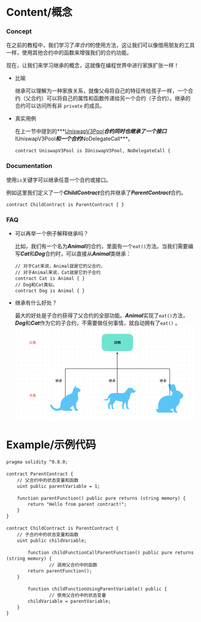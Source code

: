 # Content/概念

### Concept

在之前的教程中，我们学习了*库合约*的使用方法，这让我们可以像借用朋友的工具一样，使用其他合约中的函数来增强我们的合约功能。

现在，让我们来学习继承的概念，这就像在编程世界中进行家族扩张一样！

- 比喻
    
    继承可以理解为一种家族关系，就像父母将自己的特征传给孩子一样，一个合约（父合约）可以将自己的属性和函数传递给另一个合约（子合约）。继承的合约可以访问所有非 `private` 的成员。
    
- 真实用例
    
    在上一节中提到的***[UniswapV3Pool](https://github.com/Uniswap/v3-core/blob/d8b1c635c275d2a9450bd6a78f3fa2484fef73eb/contracts/UniswapV3Pool.sol#L30C1-L30C59)***合约同时也继承了一个接口***IUniswapV3Pool***和一个合约***NoDelegateCall***。
    
    ```solidity
    contract UniswapV3Pool is IUniswapV3Pool, NoDelegateCall {
    ```
    

### Documentation

使用`is`关键字可以继承任意一个合约或接口。

例如这里我们定义了一个***ChildContract***合约并继承了***ParentContract***合约。

```solidity
contract ChildContract is ParentContract { }
```

### FAQ

- 可以再举一个例子解释继承吗？
    
    比如，我们有一个名为***Animal***的合约，里面有一个`eat()`方法。当我们需要编写***Cat***和***Dog***合约时，可以直接从***Animal***类继承：
    
    ```solidity
    // 对于Cat来说，Animal就是它的父合约，
    // 对于Animal来说，Cat就是它的子合约
    contract Cat is Animal { }
    // Dog和Cat类似。
    contract Dog is Animal { }
    ```
    
- 继承有什么好处？
    
    最大的好处是子合约获得了父合约的全部功能。***Animal***实现了`eat()`方法，***Dog***和***Cat***作为它的子合约，不需要做任何事情，就自动拥有了`eat()` 。
    ![1-1.jpeg](./img/1-1.jpeg)

# Example/示例代码

```solidity
pragma solidity ^0.8.0;

contract ParentContract {
    // 父合约中的状态变量和函数
    uint public parentVariable = 1;

    function parentFunction() public pure returns (string memory) {
        return "Hello from parent contract!";
    }
}

contract ChildContract is ParentContract {
    // 子合约中的状态变量和函数
    uint public childVariable;

		function childFunctionCallParentFunction() public pure returns (string memory) {
				// 调用父合约中的函数
        return parentFunction();
    }

		function childFunctionUsingParentVariable() public {
				// 使用父合约中的状态变量
        childVariable = parentVariable;
    }
}
```